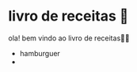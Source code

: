 # livro de receitas :cookie:

ola! bem vindo ao livro de receitas:man_playing_water_polo:

* hamburguer
* ​
